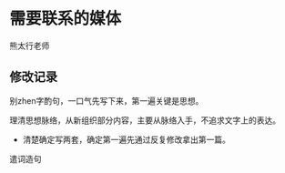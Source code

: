 # 需要联系的媒体

熊太行老师

## 修改记录

别zhen字酌句，一口气先写下来，第一遍关键是思想。

理清思想脉络，从新组织部分内容，主要从脉络入手，不追求文字上的表达。

- 清楚确定写两套，确定第一遍先通过反复修改拿出第一篇。

遣词造句
